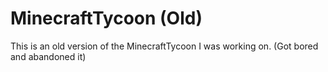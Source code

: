 # MinecraftTycoon (Old)

This is an old version of the MinecraftTycoon I was working on.
(Got bored and abandoned it)
